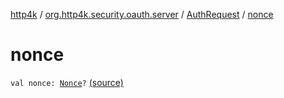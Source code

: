 [http4k](../../index.md) / [org.http4k.security.oauth.server](../index.md) / [AuthRequest](index.md) / [nonce](./nonce.md)

# nonce

`val nonce: `[`Nonce`](../../org.http4k.security.openid/-nonce/index.md)`?` [(source)](https://github.com/http4k/http4k/blob/master/http4k-security-oauth/src/main/kotlin/org/http4k/security/oauth/server/AuthRequest.kt#L16)